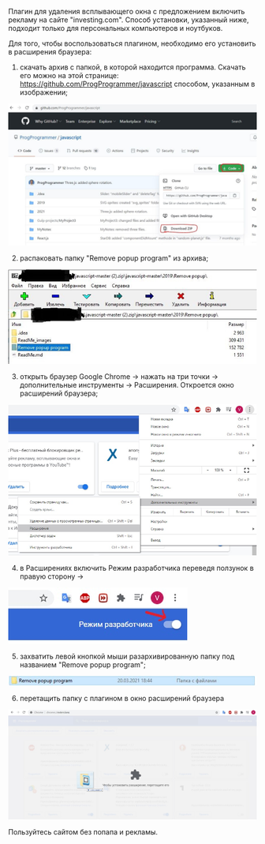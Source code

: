 Плагин для удаления всплывающего окна с предложением включить рекламу на сайте "investing.com". Способ установки, указанный ниже, подходит только для персональных компьютеров и ноутбуков.



Для того, чтобы воспользоваться плагином, необходимо его установить в расширения браузера:

1) скачать архив с папкой, в которой находится программа. Скачать его можно на этой странице: https://github.com/ProgProgrammer/javascript способом, указанным в изображении;

![image5](ReadMe_image/image5.JPG)

2) распаковать папку "Remove popup program" из архива;

![image6](ReadMe_image/image6.JPG)



3) открыть браузер Google Chrome -> нажать на три точки -> дополнительные инструменты -> Расширения. Откроется окно расширений браузера;

![image2](ReadMe_image/image2.jpg)

4) в Расширениях включить Режим разработчика переведя ползунок в правую сторону -> 

![image3](ReadMe_image/image3.jpg)



5) захватить левой кнопкой мыши разархивированную папку под названием "Remove popup program";

![image1](ReadMe_image/image1.JPG)



6) перетащить папку с плагином в окно расширений браузера

![image4](ReadMe_image/image4.jpg)



Пользуйтесь сайтом без попапа и рекламы.